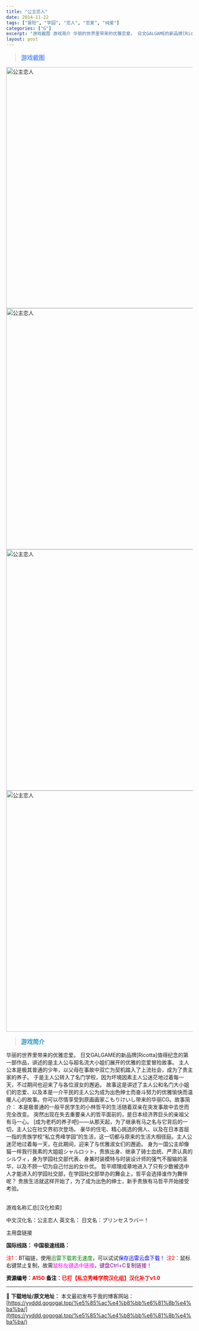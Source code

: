 ```yaml
---
title: "公主恋人"
date: 2014-11-22
tags: ["冒险", "学园", "恋人", "恋爱", "纯爱"]
categories: ["G"]
excerpt: "游戏截图 游戏简介 华丽的世界里带来的优雅恋爱。 日文GALGAME的新品牌[Ricotta]值得纪念的第一部作品，讲述的是主人公与超名流大小姐们展开的优雅的恋爱冒险故事。 主人公本是极其普通的少年，以父母在事故中双亡为契机踏入了上流社会，成为了贵主家的养子。 于是主人公转入了名门学校，因为坏境因素&hellip;"
layout: post
---
```


<div>
<blockquote><b><span style="font-size: 12pt; color: #6699ff;">游戏截图</span></b></blockquote>
<div><img title="点击放大" src="https://yyddd.gogogal.top/wp-content/uploads/2025/04/20250429_6810fe81d7fc0.webp" alt="公主恋人" width="650" /></div>
<div><img title="点击放大" src="https://yyddd.gogogal.top/wp-content/uploads/2025/04/20250429_6810fe85b7944.webp" alt="公主恋人" width="650" /></div>
<div><img title="点击放大" src="https://yyddd.gogogal.top/wp-content/uploads/2025/04/20250429_6810fe8758796.webp" alt="公主恋人" width="650" /></div>
<div><img title="点击放大" src="https://yyddd.gogogal.top/wp-content/uploads/2025/04/20250429_6810fe8a8c2c7.webp" alt="公主恋人" width="650" /></div>
<blockquote><b><span style="font-size: 12pt; color: #3399cc;">游戏简介</span></b></blockquote>
<div>华丽的世界里带来的优雅恋爱。
日文GALGAME的新品牌[Ricotta]值得纪念的第一部作品，讲述的是主人公与超名流大小姐们展开的优雅的恋爱冒险故事。
主人公本是极其普通的少年，以父母在事故中双亡为契机踏入了上流社会，成为了贵主家的养子。
于是主人公转入了名门学校，因为坏境因素主人公迷茫地过着每一天，不过期间也迎来了与各位淑女的邂逅。
故事这是讲述了主人公和名门大小姐们的恋爱、以及本是一介平民的主人公为成为出色绅士而奋斗努力的优雅愉快而温暖人心的故事。你可以尽情享受到原画画家こもりけいし带来的华丽CG。故事简介：
本是极普通的一般平民学生的小林哲平的生活随着双亲在突发事故中去世而完全改变。
突然出现在失去重要亲人的哲平面前的，是日本经济界巨头的亲祖父有马一心。
[成为老朽的养子吧]——从那天起，为了继承有马之名与它背后的一切，主人公在社交界初次登场。
豪华的住宅、精心挑选的佣人、以及在日本首屈一指的贵族学校“私立秀峰学园”的生活，这一切都与原来的生活大相径庭。主人公迷茫地过着每一天，在此期间，迎来了与优雅淑女们的邂逅。
身为一国公主却像猫一样我行我素的大姐姐シャルロット，贵族出身、继承了骑士血统、严肃认真的シルヴィ，身为学园社交部代表、身兼时装模特与时装设计师的强气不服输的圣华，以及不顾一切为自己付出的女仆优。
哲平顺理成章地进入了只有少数被选中人才能进入的学园社交部，在学园社交部举办的舞会上，哲平会选择谁作为舞伴呢？
贵族生活就这样开始了，为了成为出色的绅士，新手贵族有马哲平开始接受考验。</div>
&nbsp;

游戏名称汇总[汉化检索]

中文汉化名：公主恋人
英文名：
日文名：プリンセスラバー！

</div>
<div class="panel panel-primary">
<div class="panel-heading">主用盘链接</div>
<div class="panel-body">

<b>国际线路：</b>
<b>中国极速线路：</b>


<span style="color: #ff0000;">注1：</span>BT磁链，使用<span style="color: #008000;">迅雷下载若无速度</span>，可以试试<span style="color: #0000ff;">保存迅雷云盘下载！</span>
<span style="color: #ff0000;">注2：</span>鼠标右键禁止复制，故需<span style="color: #ff00ff;">鼠标左键选中链接</span>，<span style="color: #800080;">键盘Ctrl+C复制链接！</span>

</div>
<div class="panel-footer"><span style="color: #ff0000;"><b><span style="color: #000000;">资源编号</span>：A150</b></span>
<span style="color: #ff0000;"><b><span style="color: #000000;">备注</span>：已打【私立秀峰学院汉化组】汉化补丁v1.0</b></span></div>
</div>

---
📖 **下载地址/原文地址：** 本文最初发布于我的博客网站：[https://yyddd.gogogal.top/%e5%85%ac%e4%b8%bb%e6%81%8b%e4%ba%ba/](https://yyddd.gogogal.top/%e5%85%ac%e4%b8%bb%e6%81%8b%e4%ba%ba/)
